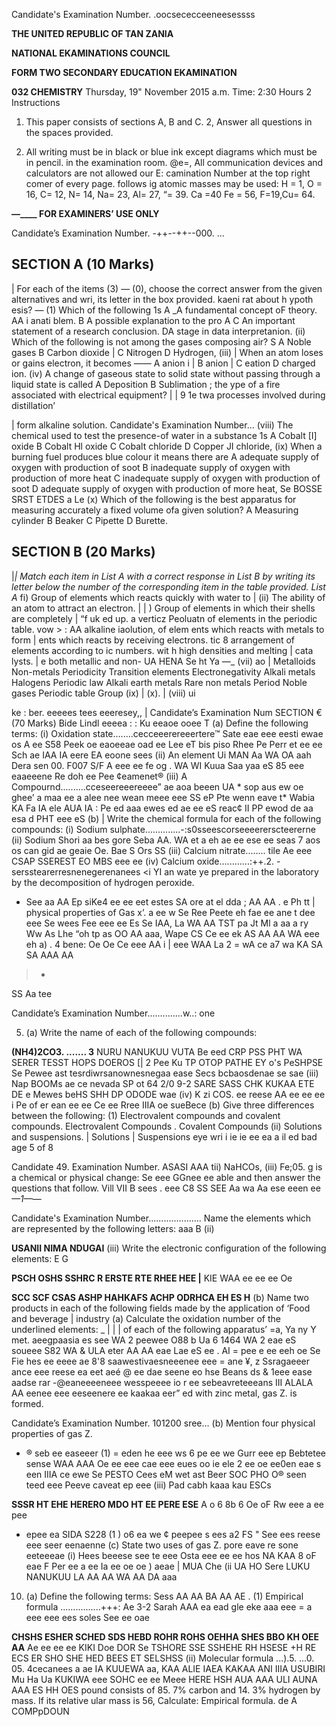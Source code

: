Candidate's Examination Number. .oocsececceeneesessss

**THE UNITED REPUBLIC OF TAN ZANIA**

**NATIONAL EKAMINATIONS COUNCIL**

**FORM TWO SECONDARY EDUCATION EKAMINATION**

**032 CHEMISTRY**
Thursday, 19" November 2015 a.m.
Time: 2:30 Hours
2 Instructions

1. This paper consists of sections A, B and C.
2, Answer all questions in the spaces provided.

3. All writing must be in black or blue ink except diagrams which must be in pencil.
in the examination room.
@e=,
All communication devices and calculators are not allowed our E: camination Number at the top right comer of every page.
follows ig atomic masses may be used: H = 1, O = 16, C= 12, N= 14, Na= 23, Al= 27,
“= 39. Ca =40 Fe = 56, F=19,Cu= 64.

**—____ FOR EXAMINERS’ USE ONLY**

Candidate’s Examination Number. -++--++--000. ...

## SECTION A (10 Marks)
| For each of the items (3) — (0), choose the correct answer from the given alternatives and wri,
its letter in the box provided. kaeni rat about h ypoth esis? —
(1) Which of the following 1s
   A _A fundamental concept oF theory. AA
i anati blem.
   B A possible explanation to the pro A
   C An important statement of a research conclusion.
DA stage in data interpretanion.
(ii) Which of the following is not among the gases composing air? S
   A Noble gases
   B Carbon dioxide |
   C Nitrogen
   D Hydrogen,
(iii) | When an atom loses or gains electron, it becomes ——
   A anion i |
   B anion |
   C eation
   D charged ion.
(iv) A change of gaseous state to solid state without passing through a liquid state is called
   A Deposition
   B Sublimation
; the ype of a fire associated with electrical equipment?
|
|
9
1e twa processes involved during distillation’

| form alkaline solution.
Candidate's Examination Number...
(viii) The chemical used to test the presence-of water in a substance 1s
   A Cobalt [I] oxide
   B Cobalt Hl oxide
   C Cobalt chloride
   D Copper JI chloride,
(ix) When a burning fuel produces blue colour it means there are
   A adequate supply of oxygen with production of soot
   B inadequate supply of oxygen with production of more heat
   C inadequate supply of oxygen with production of soot
   D adequate supply of oxygen with production of more heat,
Se BOSSE SRST ETDES
a
Le
(x) Which of the following is the best apparatus for measuring accurately a fixed volume ofa given solution?
   A Measuring cylinder
   B Beaker
   C Pipette
   D Burette.

## SECTION B (20 Marks)
|_|
Match each item in List A with a correct response in List B by writing its letter below the number of the corresponding item in the table provided.
List A_
fi) Group of elements which reacts quickly with water to
| (ii) The ability of an atom to attract an electron. |
| ) Group of elements in which their shells are completely |
“f uk ed up. a verticz Peoluatn of elements in the periodic table.
vow >
: AA alkaline iaolution,
of elem ents which reacts with metals to form |
ents which reacts by receiving electrons.
tic 8 arrangement of elements according to ic numbers.
wit h high densities and melting |
cata lysts. |
e both metallic and non-
UA HENA
Se ht Ya —_
(vii)
ao |
Metalloids
Non-metals
Periodicity
Transition elements
Electronegativity
Alkali metals
Halogens
Periodic law
Alkali earth metals
Rare non metals
Period
Noble gases
Periodic table
Group
(ix) | (x). |
(viii)
ui

ke : ber. eeeees tees eeeresey,, |
Candidate’s Examination Num
SECTION € (70 Marks)
Bide
Lindl eeeea
: : Ku eeaoe ooee T
(a) Define the following terms:
(i) Oxidation state........cecceeerereeertere™
Sate eae eee eesti ewae os A ee S58 Peek oe eaoeeae oad ee Lee eT
bis piso Rhee Pe
Perr et ee ee
Sch ae
IAA
IA
eere
EA eoone sees
(ii) An element Ui MAN Aa WA OA aah
Dera sen 00. F007 S/F A eee ee fe og
.
WA WI
Kuua Saa yaa eS 85
eee eaaeeene
Re doh ee
Pee
¢eamenet®
(iii) A Compournd..........cceseereeereeee”
ae aoa beeen UA
*
sop aus ew oe ghee’ a maa ee a alee nee wean meee eee SS eP Pte wenn eave t*
Wabia
KA Fa IA
ele AUA IA
: Pe ed aaa ewes ed ae ee eS
reac¢
II PP ewod de aa esa d PHT eee eS
(b) | Write the chemical formula for each of the following compounds:
(i) Sodium sulphate..............-:s0sseescorseeeererscteererne
(ii) Sodium Shori aa bes gore Seba AA.
WA et a eh ae ee ese ee seas
7 aos os can gid ae geaie Oe. Bae S Ors SS
(iii) Calcium nitrate........ tile
Ae eee CSAP SSEREST EO MBS eee ee
(iv) Calcium oxide............:++.2. -sersstearerresnenegerenanees
<i YI
an wate ye prepared in the laboratory by the decomposition of hydrogen peroxide.
- See aa AA
Ep siKe4 ee ee eet estes SA ore at el dda
;
AA AA . e Ph tt |
physical properties of Gas x’.
a ee w Se
Ree Peete eh fae ee ane t dee eee Se wees Fee eee ee Es Se IAA,
La
WA AA TST pa Jt Ml a aa a ry Ww As
Lhe “oh tp as OO AA aaa, Wape CS Ce ee ek AS AA AA WA
eee eh a) .
4 bene: Oe Oe Ce eee AA
i
|
eee WAA
La 2 =
wA ce a7
wa KA SA SA AAA AA
> -
SS Aa tee

Candidate’s Examination Number..............w..: one

5. (a) Write the name of each of the following compounds:

**(NH4)2CO3. ....... 3**
NURU NANUKUU VUTA Be eed CRP PSS PHT WA SERER TESST HOPS DOEROS
[| 2 Pee Ku
TP OTOP PATHE EY o's PeSHPSE Se Pewee ast tesrdiwrsanownesnegaa ease Secs bcbaosdenae se sae
(iii) Nap
BOOMs ae ce nevada
SP ot 64 2/0 9-2 SARE SASS CHK KUKAA ETE DE e Mewes beHS SHH DP ODODE wae
(iv) K
zi COS. ee reese
AA ee ee ee i Pe of er ean ee ee Ce ee Rree IIIA oe sueBece
(b) Give three differences between the following:
(1) Electrovalent compounds and covalent compounds.
Electrovalent Compounds . Covalent Compounds
(ii) Solutions and suspensions.
| Solutions | Suspensions eye wri i ie ie ee ea a il ed bad age 5 of 8

Candidate 49. Examination Number. ASASI AAA
tii) NaHCOs,
(iii) Fe;05. 
g is a chemical or physical change:
Se eee GGnee ee able and then answer the questions that follow.
Vill
VII B
sees . eee C8 SS SEE Aa wa Aa ese eeen ee
_—_1_—_—

Candidate's Examination Number.....................
Name the elements which are represented by the following letters:
aaa B
(ii)

**USANII NIMA NDUGAI**
(iii) Write the electronic configuration of the following elements:
E
G

**PSCH OSHS SSHRC R ERSTE RTE RHEE HEE |**
KIE WAA ee ee ee Oe

**SCC SCF CSAS ASHP HAHKAFS ACHP ODRHCA EH ES H**
(b) Name two products in each of the following fields made by the application of
‘Food and beverage |
industry
(a) Calculate the oxidation number of the underlined elements:
_
|
|
|
of each of the following apparatus’
=a, Ya ny Y
met.
aeegpaasia es see WA
2 peewee O88 b Ua 6 1464 WA 2 eae eS soueee S82 WA &
ULA eter AA AA eae
Lae eS ee
. AI
= pee e ee eeh oe Se Fie hes ee eeee ae 8'8 saawestivaesneeenee eee
= ane
¥, z Ssragaeeer ance eee reese ea eet aeé @ ee dae seene eo hse Beans ds & 1eee ease aadse rar -@eaneeeeneee wesspeeee io r
ee sebeavreteeeans
III ALALA AA eenee eee eeseenere ee kaakaa eer”
ed with zinc metal, gas Z. is formed.

Candidate’s Examination Number. 101200 sree...
(b) Mention four physical properties of gas Z.
- ®
seb ee easeeer
(1) = eden he eee ws 6 pe ee we Gurr eee ep
Bebtetee sense
WAA AAA Oe ee eee cae eee eues oo ie ele 2 ee oe ee0en eae s een IIIA
ce ewe Se PESTO Cees eM wet ast Beer
SOC PHO O®
seen teed eee Peeve caveat ep eee
(iii) Pad cabh kaaa kau ESCs

**SSSR HT EHE HERERO MDO HT EE PERE ESE**
   A o 6 8b 6 Oe oF Rw eee a ee pee
- epee ea SIDA S228
(1 ) o6 ea we ¢ peepee s ees a2 FS
" See ees reese eee seer eenaenne
(c) State two uses of gas Z.
pore eave re sone eeteeeae
(i) Hees beeese see te eee Osta eee ee ee hos NA KAA 8 oF eae F
Per ee a ee Ia ee oe oe
) aeae
| MUA Che
(ii UA HO Sere LUKU NANUKUU LA AA AA WA AA DA aaa

10. (a) Define the following terms:
Sess AA AA BA AA AE .
(1) Empirical formula ................+++: Ae 3-2 Sarah AAA
ea ead gle eke aaa eee = a eee eee ees soles See ee oae

**CHSHS ESHER SCHED SDS HEBD ROHR ROHS OEHHA SHES BBO KH OEE AA**
Ae ee ee ee
KIKI Doe DOR Se TSHORE SSE SSHEHE RH HSESE +H RE ECS ER SHO SHE HED BEES ET SELSHSS
(ii) Molecular formula ...).5. ...0. 05. 4cecanees a ae IA KUUEWA aa,
KAA ALIE IAEA KAKAA ANI IIIA USUBIRI Mu Ha Ua
KUKIWA eee SOHC ee ee Meee HERE HSH AUA AAA ULI AUNA AAA ES HH OES
pound consists of 85. 7% carbon and 14. 3% hydrogen by mass. If its relative ular mass is 56, Calculate:
Empirical formula.
de
   A COMPpDOUN